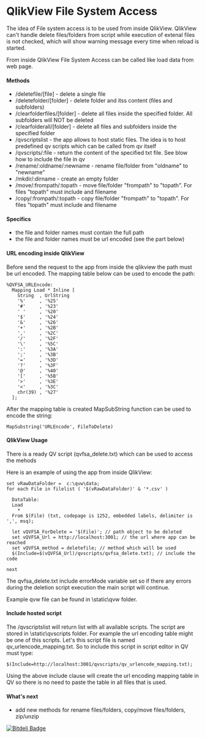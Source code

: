 QlikView File System Access
=====================
The idea of File system access is to be used from inside QlikView. QlikView can't handle delete files/folders from script while execution of extenal files is not checked, which will show warning message every time when reload is started. 

From inside QlikView File System Access can be called like load data from web page.

#### Methods
* /deletefile/[file] - delete a single file
* /deletefolder/[folder] - delete folder and itss content (files and subfolders)
* /clearfolderfiles/[folder] - delete all files inside the specified folder. All subfolders will NOT be deleted
* /clearfolderall/[folder] - delete all files and subfolders inside the specified folder
* /qvscriptslist - the app allows to host static files. The idea is to host predefined qv scripts which can be called from qv itself
* /qvscripts/:file - return the content of the specified txt file. See blow how to include the file in qv  
* /rename/:oldname/:newname - rename file/folder from "oldname" to "newname"
* /mkdir/:dirname - create an empty folder
* /move/:frompath/:topath - move file/folder "frompath" to "topath". For files "topath" must include and filename
* /copy/:frompath/:topath - copy file/folder "frompath" to "topath". For files "topath" must include and filename
      
#### Specifics
  * the file and folder names must contain the full path
  * the file and folder names must be url encoded (see the part below)

#### URL encoding inside QlikView

Before send the request to the app from inside the qlikview the path must be url encoded. The mapping table below can be used to encode the path:

    %QVFSA_URLEncode:
      Mapping Load * Inline [
        String  , UrlString
        '%'     , '%25'
        '#'     , '%23' 
        ' '     , '%20' 
        '$'     , '%24' 
        '&'     , '%26' 
        '+'     , '%2B' 
        ','     , '%2C' 
        '/'     , '%2F' 
        '\'     , '%5C' 
        ':'     , '%3A' 
        ';'     , '%3B' 
        '='     , '%3D' 
        '?'     , '%3F' 
        '@'     , '%40' 
        '['     , '%5B' 
        '>'     , '%3E' 
        '<'     , '%3C' 
        chr(39) , '%27' 
      ];

After the mapping table is created MapSubString function can be used to encode the string: 

    MapSubstring('URLEncode', FileToDelete)

#### QlikView Usage
There is a ready QV script (qvfsa_delete.txt) which can be used to access the mehods

Here is an example of using the app from inside QlikView:
    
    set vRawDataFolder =  c:\qvw\data;
    for each File in filelist ( '$(vRawDataFolder)' & '*.csv' )
    
	  DataTable:
	  Load 
		*
	  From $(File) (txt, codepage is 1252, embedded labels, delimiter is ',', msq);

      let vQVFSA_ForDelete = '$(File)'; // path object to be deleted
      set vQVFSA_Url = http://localhost:3001; // the url where app can be reached
      set vQVFSA_method = deletefile; // method which will be used
      $(Include=$(vQVFSA_Url)/qvscripts/qvfsa_delete.txt); // include the code

    next

The qvfsa_delete.txt include errorMode variable set so if there any errors during the deletion script execution the main script will continue.

Example qvw file can be found in \static\qvw folder.

#### Include hosted script
The /qvscriptslist will return list with all available scripts. The script are stored in \static\qvscripts folder. For example the url encoding table might be one of this scripts. Let's this script file is named qv_urlencode_mapping.txt. So to include this script in script editor in QV must type:

    $(Include=http://localhost:3001/qvscripts/qv_urlencode_mapping.txt);

Using the above include clause will create the url encoding mapping table in QV so there is no need to paste the table in all files that is used.

#### What's next
  * add new methods for rename files/folders, copy/move files/folders, zip/unzip

[![Bitdeli Badge](https://d2weczhvl823v0.cloudfront.net/countnazgul/qlikview-file-system-access/trend.png)](https://bitdeli.com/free "Bitdeli Badge")

